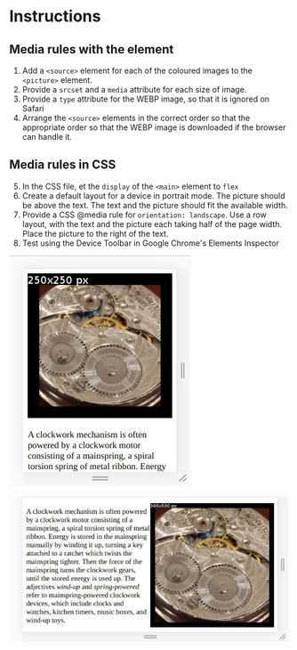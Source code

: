 # Instructions

## Media rules with the <picture> element
1. Add a `<source>` element for each of the coloured images to the `<picture>` element.
2. Provide a `srcset` and a `media` attribute for each size of image.
3. Provide a `type` attribute for the WEBP image, so that it is ignored on Safari
4. Arrange the `<source>` elements in the correct order so that the appropriate order so that the WEBP image is downloaded if the browser can handle it.

## Media rules in CSS
5. In the CSS file, et the `display` of the `<main>` element to `flex`
6. Create a default layout for a device in portrait mode. The picture should be above the text. The text and the picture should fit the available width.
7. Provide a CSS @media rule for `orientation: landscape`. Use a row layout, with the text and the picture each taking half of the page width. Place the picture to the right of the text.
8. Test using the Device Toolbar in Google Chrome's Elements Inspector

![portrait](mockup/portrait.jpg)

![landscape](mockup/landscape.jpg)
